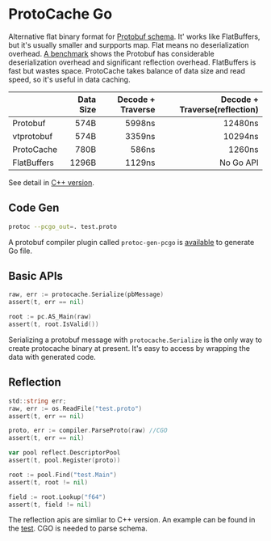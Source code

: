 # ProtoCache Go

Alternative flat binary format for [Protobuf schema](https://protobuf.dev/programming-guides/proto3/). It' works like FlatBuffers, but it's usually smaller and surpports map. Flat means no deserialization overhead. [A benchmark](test/bench_test.go) shows the Protobuf has considerable deserialization overhead and significant reflection overhead. FlatBuffers is fast but wastes space. ProtoCache takes balance of data size and read speed, so it's useful in data caching.

|  | Data Size | Decode + Traverse | Decode + Traverse(reflection) |
|:-----|----:|-----:|-----:|
| Protobuf | 574B | 5998ns | 12480ns |
| vtprotobuf | 574B | 3359ns | 10294ns |
| ProtoCache  | 780B  | 586ns | 1260ns |
| FlatBuffers | 1296B | 1129ns | No Go API |

See detail in [C++ version](https://github.com/peterrk/protocache).

## Code Gen
```sh
protoc --pcgo_out=. test.proto
```
A protobuf compiler plugin called `protoc-gen-pcgo` is [available](cmd/protoc-gen-pcgo) to generate Go file.

## Basic APIs
```go
raw, err := protocache.Serialize(pbMessage)
assert(t, err == nil)

root := pc.AS_Main(raw)
assert(t, root.IsValid())
```
Serializing a protobuf message with `protocache.Serialize` is the only way to create protocache binary at present. It's easy to access by wrapping the data with generated code.

## Reflection
```go
std::string err;
raw, err := os.ReadFile("test.proto")
assert(t, err == nil)

proto, err := compiler.ParseProto(raw) //CGO
assert(t, err == nil)

var pool reflect.DescriptorPool
assert(t, pool.Register(proto))

root := pool.Find("test.Main")
assert(t, root != nil)

field := root.Lookup("f64")
assert(t, field != nil)
```
The reflection apis are simliar to C++ version. An example can be found in the [test](test/reflect_test.go). CGO is needed to parse schema.